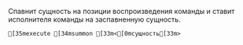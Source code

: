 Спавнит сущность на позиции воспроизведения команды и ставит исполнителя команды на заспавненную сущность.
```ansi
[35mexecute [34msummon [33m<[0mсущность[33m>
```